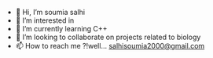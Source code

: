 - 👋 Hi, I’m soumia salhi
- 👀 I’m interested in
- 🌱 I’m currently learning C++
- 💞️ I’m looking to collaborate on projects related to biology  
- 📫 How to reach me ?!well... salhisoumia2000@gmail.com

<!---
soumia salhi is a ✨Biochemistry and immunology master student with programming skills 
---!>
